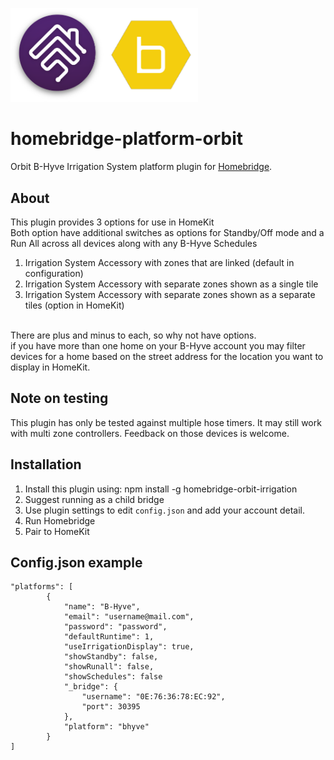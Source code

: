 <p align="left">
 <img width="300" src="logo/homebridge-bhyve.png" />
</p>

# homebridge-platform-orbit
Orbit B-Hyve Irrigation System platform plugin for [Homebridge](https://github.com/nfarina/homebridge).

## About

This plugin provides 3 options for use in HomeKit<br>Both option have additional switches as options for Standby/Off mode and a Run All across all devices along with any B-Hyve Schedules
1.	Irrigation System Accessory with zones that are linked (default in configuration)
2.	Irrigation System Accessory with separate zones shown as a single tile 
3.	Irrigation System Accessory with separate zones shown as a separate tiles (option in HomeKit)

<br> There are plus and minus to each, so why not have options.
<br> if you have more than one home on your B-Hyve account you may filter devices for a home based on the street address for the location you want to display in HomeKit.

## Note on testing

This plugin has only be tested against multiple hose timers. It may still work with multi zone controllers. Feedback on those devices is welcome.

## Installation
1. Install this plugin using: npm install -g homebridge-orbit-irrigation
2. Suggest running as a child bridge	
3. Use plugin settings to edit ``config.json`` and add your account detail.
4. Run Homebridge
5. Pair to HomeKit

## Config.json example
```
"platforms": [
        {
            "name": "B-Hyve",
            "email": "username@mail.com",
            "password": "password",
            "defaultRuntime": 1,
            "useIrrigationDisplay": true,
            "showStandby": false,
            "showRunall": false,
            "showSchedules": false
            "_bridge": {
                "username": "0E:76:36:78:EC:92",
                "port": 30395
            },
            "platform": "bhyve"
        }
]
```